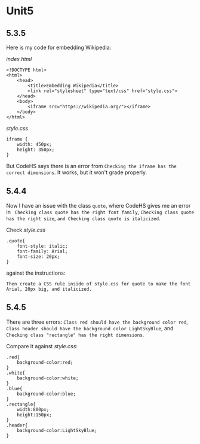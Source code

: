 # Unit5

5.3.5
-
Here is my code for embedding Wikipedia:

_index.html_
```
<!DOCTYPE html>
<html>
    <head>
        <title>Embedding Wikipedia</title>
        <link rel="stylesheet" type="text/css" href="style.css">
    </head>
    <body>
        <iframe src="https://wikipedia.org/"></iframe>
    </body>
</html>
```

_style.css_
```
iframe {
    width: 450px;
    height: 350px;
}
```

But CodeHS says there is an error from `Checking the iframe has the correct dimensions`. It works, but it won't grade properly.

5.4.4
-
Now I have an issue with the class `quote`, where CodeHS gives me an error in ` Checking class quote has the right font family`, `Checking class quote has the right size`, `and Checking class quote is italicized`. 

Check _style.css_
```
.quote{
    font-style: italic;
    font-family: Arial;
    font-size: 20px;
}
```
against the instructions:

`Then create a CSS rule inside of style.css for quote to make the font Arial, 20px big, and italicized.`

5.4.5
-
There are three errors: `Class red should have the background color red`, `Class header should have the background color LightSkyBlue`, and `Checking class "rectangle" has the right dimensions`.

Compare it against _style.css_:

```
.red{
    background-color:red;
}
.white{
    background-color:white;
}
.blue{
    background-color:blue;
}
.rectangle{
    width:800px;
    height:150px;
}
.header{
    background-color:LightSkyBlue;
}
```
